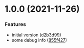# 1.0.0 (2021-11-26)


### Features

* initial version ([d2b3d99](https://github.com/pengx17/logseq-js-playground-plugin/commit/d2b3d99695124d5e5f4c59569ff9ceaef84e3e79))
* some debug info ([855f427](https://github.com/pengx17/logseq-js-playground-plugin/commit/855f427db1140476af00e31eed0ff6e77e263a2f))
